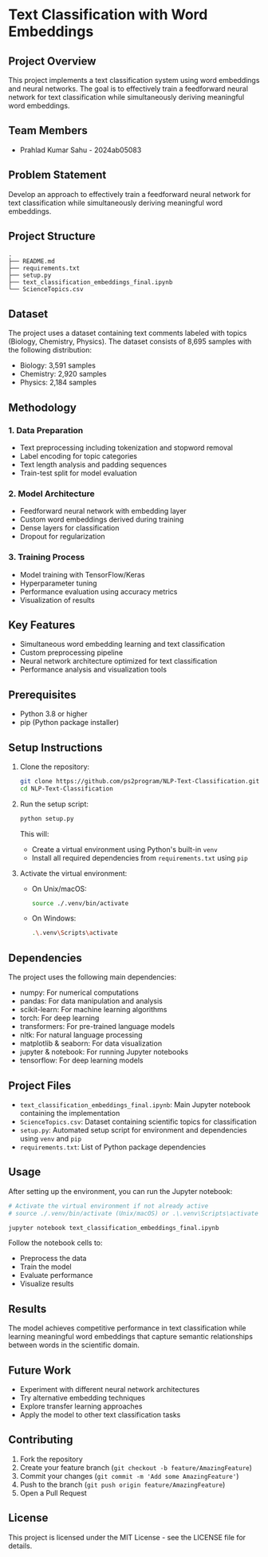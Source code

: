 # Text Classification with Word Embeddings

## Project Overview
This project implements a text classification system using word embeddings and neural networks. The goal is to effectively train a feedforward neural network for text classification while simultaneously deriving meaningful word embeddings.

## Team Members
- Prahlad Kumar Sahu - 2024ab05083

## Problem Statement
Develop an approach to effectively train a feedforward neural network for text classification while simultaneously deriving meaningful word embeddings.

## Project Structure
```
.
├── README.md
├── requirements.txt
├── setup.py
├── text_classification_embeddings_final.ipynb
└── ScienceTopics.csv
```

## Dataset
The project uses a dataset containing text comments labeled with topics (Biology, Chemistry, Physics). The dataset consists of 8,695 samples with the following distribution:
- Biology: 3,591 samples
- Chemistry: 2,920 samples
- Physics: 2,184 samples

## Methodology

### 1. Data Preparation
- Text preprocessing including tokenization and stopword removal
- Label encoding for topic categories
- Text length analysis and padding sequences
- Train-test split for model evaluation

### 2. Model Architecture
- Feedforward neural network with embedding layer
- Custom word embeddings derived during training
- Dense layers for classification
- Dropout for regularization

### 3. Training Process
- Model training with TensorFlow/Keras
- Hyperparameter tuning
- Performance evaluation using accuracy metrics
- Visualization of results

## Key Features
- Simultaneous word embedding learning and text classification
- Custom preprocessing pipeline
- Neural network architecture optimized for text classification
- Performance analysis and visualization tools

## Prerequisites
- Python 3.8 or higher
- pip (Python package installer)

## Setup Instructions

1. Clone the repository:
   ```bash
   git clone https://github.com/ps2program/NLP-Text-Classification.git
   cd NLP-Text-Classification
   ```

2. Run the setup script:
   ```bash
   python setup.py
   ```
   This will:
   - Create a virtual environment using Python's built-in `venv`
   - Install all required dependencies from `requirements.txt` using `pip`

3. Activate the virtual environment:
   - On Unix/macOS:
     ```bash
     source ./.venv/bin/activate
     ```
   - On Windows:
     ```bash
     .\.venv\Scripts\activate
     ```

## Dependencies
The project uses the following main dependencies:
- numpy: For numerical computations
- pandas: For data manipulation and analysis
- scikit-learn: For machine learning algorithms
- torch: For deep learning
- transformers: For pre-trained language models
- nltk: For natural language processing
- matplotlib & seaborn: For data visualization
- jupyter & notebook: For running Jupyter notebooks
- tensorflow: For deep learning models

## Project Files
- `text_classification_embeddings_final.ipynb`: Main Jupyter notebook containing the implementation
- `ScienceTopics.csv`: Dataset containing scientific topics for classification
- `setup.py`: Automated setup script for environment and dependencies using `venv` and `pip`
- `requirements.txt`: List of Python package dependencies

## Usage
After setting up the environment, you can run the Jupyter notebook:
```bash
# Activate the virtual environment if not already active
# source ./.venv/bin/activate (Unix/macOS) or .\.venv\Scripts\activate (Windows)

jupyter notebook text_classification_embeddings_final.ipynb
```
Follow the notebook cells to:
- Preprocess the data
- Train the model
- Evaluate performance
- Visualize results

## Results
The model achieves competitive performance in text classification while learning meaningful word embeddings that capture semantic relationships between words in the scientific domain.

## Future Work
- Experiment with different neural network architectures
- Try alternative embedding techniques
- Explore transfer learning approaches
- Apply the model to other text classification tasks

## Contributing
1. Fork the repository
2. Create your feature branch (`git checkout -b feature/AmazingFeature`)
3. Commit your changes (`git commit -m 'Add some AmazingFeature'`)
4. Push to the branch (`git push origin feature/AmazingFeature`)
5. Open a Pull Request

## License
This project is licensed under the MIT License - see the LICENSE file for details. 